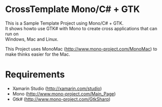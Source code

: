CrossTemplate Mono/C# + GTK
===========================

This is a Sample Template Project using Mono/C# + GTK.  
It shows howto use GTK# with Mono to create cross applications that can run on   
Windows, Mac and Linux.

This Project uses MonoMac (http://www.mono-project.com/MonoMac) to make thinks easier for the Mac.

Requirements
============
* Xamarin Studio (http://xamarin.com/studio)
* Mono (http://www.mono-project.com/Main_Page)
* Gtk# (http://www.mono-project.com/GtkSharp)




